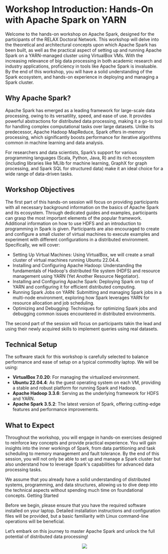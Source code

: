 # Workshop Introduction: Hands-On with Apache Spark on YARN

Welcome to the hands-on workshop on Apache Spark, designed for the participants of the RELAX Doctoral Network. This workshop will delve into the theoretical and architectural concepts upon which Apache Spark has been built, as well as the practical aspect of setting up and running Apache Spark on a YARN-managed cluster using VirtualBox VMs. With the increasing relevance of big data processing in both academic research and industry applications, proficiency in tools like Apache Spark is invaluable. By the end of this workshop, you will have a solid understanding of the Spark ecosystem, and hands-on experience in deploying and managing a Spark cluster.

## Why Apache Spark?

Apache Spark has emerged as a leading framework for large-scale data processing, owing to its versatility, speed, and ease of use. It provides powerful abstractions for distributed data processing, making it a go-to tool for handling complex computational tasks over large datasets. Unlike its predecessor, Apache Hadoop MapReduce, Spark offers in-memory processing, which significantly boosts performance for iterative algorithms common in machine learning and data analysis.

For researchers and data scientists, Spark’s support for various programming languages (Scala, Python, Java, R) and its rich ecosystem (including libraries like MLlib for machine learning, GraphX for graph processing, and Spark SQL for structured data) make it an ideal choice for a wide range of data-driven tasks.
## Workshop Objectives
The first part of this hands-on session will focus on providing participants with all necessary background information on the basics of Apache Spark and its ecosystem. Through dedicated guides and examples, participants can grasp the most important elements of the popular framework. Additional information on how to use HDFS and an introduction to programming in Spark is given. Participants are also encouraged to create and configure a small cluster of virtual machines to execute examples and experiment with different configurations in a distributed environment. Specifically, we will cover:

 -  Setting Up Virtual Machines: Using VirtualBox, we will create a small cluster of virtual machines running Ubuntu 22.04.4.
 -  Installing and Configuring Apache Hadoop: Understanding the fundamentals of Hadoop's distributed file system (HDFS) and resource management using YARN (Yet Another Resource Negotiator).
 -  Installing and Configuring Apache Spark: Deploying Spark on top of YARN and configuring it for efficient distributed computing.
 -  Running Spark Jobs on YARN: Submitting and managing Spark jobs in a multi-node environment, exploring how Spark leverages YARN for resource allocation and job scheduling.
 -  Optimizing and Debugging: Techniques for optimizing Spark jobs and debugging common issues encountered in distributed environments.

The second part of the session will focus on participants takin the lead and using their newly acquired skills to implement queries using real datasets.

## Technical Setup

The software stack for this workshop is carefully selected to balance performance and ease of setup on a typical commodity laptop. We will be using:

  - **VirtualBox 7.0.20**: For managing the virtualized environment.
  - **Ubuntu 22.04.4**: As the guest operating system on each VM, providing a stable and robust platform for running Spark and Hadoop.
  - **Apache Hadoop 3.3.6**: Serving as the underlying framework for HDFS and YARN.
  - **Apache Spark 3.5.2**: The latest version of Spark, offering cutting-edge features and performance improvements.

## What to Expect


Throughout the workshop, you will engage in hands-on exercises designed to reinforce key concepts and provide practical experience. You will gain insights into the inner workings of Spark, from data partitioning and task scheduling to memory management and fault tolerance. By the end of this session, you will not only be able to set up and manage a Spark cluster but also understand how to leverage Spark's capabilities for advanced data processing tasks.

We assume that you already have a solid understanding of distributed systems, programming, and data structures, allowing us to dive deep into the technical aspects without spending much time on foundational concepts.
Getting Started

Before we begin, please ensure that you have the required software installed on your laptop. Detailed installation instructions and configuration files will be provided, but a basic familiarity with Linux command-line operations will be beneficial.

Let’s embark on this journey to master Apache Spark and unlock the full potential of distributed data processing!

<div align="center">
	<img src="https://blogs.qub.ac.uk/relax-dn/wp-content/uploads/sites/328/2023/03/cropped-logo-230x230.jpg">
</div>
